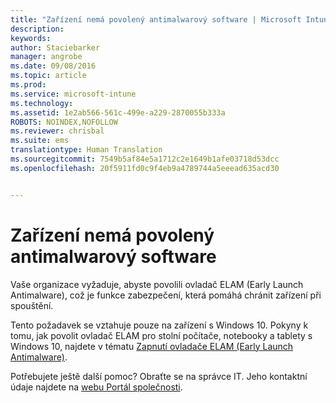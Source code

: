 ```yaml
---
title: "Zařízení nemá povolený antimalwarový software | Microsoft Intune"
description: 
keywords: 
author: Staciebarker
manager: angrobe
ms.date: 09/08/2016
ms.topic: article
ms.prod: 
ms.service: microsoft-intune
ms.technology: 
ms.assetid: 1e2ab566-561c-499e-a229-2870055b333a
ROBOTS: NOINDEX,NOFOLLOW
ms.reviewer: chrisbal
ms.suite: ems
translationtype: Human Translation
ms.sourcegitcommit: 7549b5af84e5a1712c2e1649b1afe03718d53dcc
ms.openlocfilehash: 20f5911fd0c9f4eb9a4789744a5eeead635acd30


---
```



# Zařízení nemá povolený antimalwarový software

Vaše organizace vyžaduje, abyste povolili ovladač ELAM (Early Launch Antimalware), což je funkce zabezpečení, která pomáhá chránit zařízení při spouštění.

Tento požadavek se vztahuje pouze na zařízení s Windows 10. Pokyny k tomu, jak povolit ovladač ELAM pro stolní počítače, notebooky a tablety s Windows 10, najdete v tématu [Zapnutí ovladače ELAM (Early Launch Antimalware)](https://gallery.technet.microsoft.com/How-to-turn-on-Early-84552ec5).

Potřebujete ještě další pomoc? Obraťte se na správce IT. Jeho kontaktní údaje najdete na [webu Portál společnosti](http://portal.manage.microsoft.com).





<!--HONumber=Sep16_HO2-->


